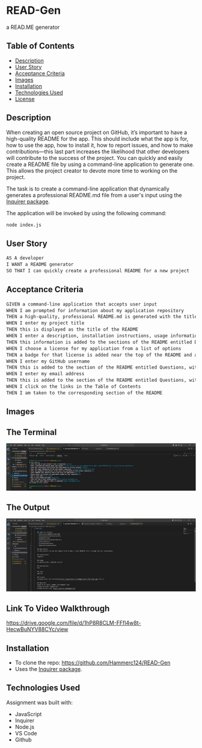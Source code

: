 # READ-Gen
a READ.ME generator
## Table of Contents

- [Description](#description)
- [User Story](#user-story)
- [Acceptance Criteria](#acceptance-criteria)
- [Images](#images) 
- [Installation](#installation)
- [Technologies Used](#technologies-used)
- [License](#license)

## Description

When creating an open source project on GitHub, it’s important to have a high-quality README for the app. This should include what the app is for, how to use the app, how to install it, how to report issues, and how to make contributions&mdash;this last part increases the likelihood that other developers will contribute to the success of the project. 
You can quickly and easily create a README file by using a command-line application to generate one. This allows the project creator to devote more time to working on the project.

The task is to create a command-line application that dynamically generates a professional README.md file from a user's input using the [Inquirer package](https://www.npmjs.com/package/inquirer/v/8.2.4). 

The application will be invoked by using the following command:

```bash
node index.js
```

## User Story

```md
AS A developer
I WANT a README generator
SO THAT I can quickly create a professional README for a new project
```

## Acceptance Criteria

```md
GIVEN a command-line application that accepts user input
WHEN I am prompted for information about my application repository
THEN a high-quality, professional README.md is generated with the title of my project and sections entitled Description, Table of Contents, Installation, Usage, License, Contributing, Tests, and Questions
WHEN I enter my project title
THEN this is displayed as the title of the README
WHEN I enter a description, installation instructions, usage information, contribution guidelines, and test instructions
THEN this information is added to the sections of the README entitled Description, Installation, Usage, Contributing, and Tests
WHEN I choose a license for my application from a list of options
THEN a badge for that license is added near the top of the README and a notice is added to the section of the README entitled License that explains which license the application is covered under
WHEN I enter my GitHub username
THEN this is added to the section of the README entitled Questions, with a link to my GitHub profile
WHEN I enter my email address
THEN this is added to the section of the README entitled Questions, with instructions on how to reach me with additional questions
WHEN I click on the links in the Table of Contents
THEN I am taken to the corresponding section of the README
```

## Images
## The Terminal
![Website Preview Image](./assets/images/input-preview.png)
## The Output
![Website Preview Image](./assets/images/output-preview.png)


## Link To Video Walkthrough

https://drive.google.com/file/d/1hP8R8CLM-FFfl4w8t-HecwBuNYV88CYc/view



## Installation
- To clone the repo: https://github.com/Hammerc124/READ-Gen
- Uses the [Inquirer package](https://www.npmjs.com/package/inquirer/v/8.2.4).

## Technologies Used
Assignment was built with:
- JavaScript
- Inquirer
- Node.js
- VS Code
- Github

